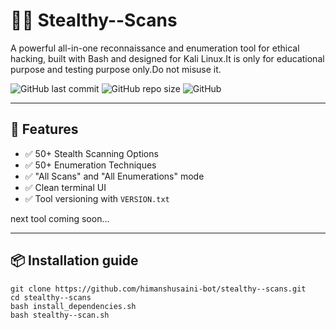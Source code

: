 # 🕵️‍♂️ Stealthy--Scans

A powerful all-in-one reconnaissance and enumeration tool for ethical hacking, built with Bash and designed for Kali Linux.It is only for educational purpose and testing purpose only.Do not misuse it.

![GitHub last commit](https://img.shields.io/github/last-commit/himanshusaini-bot/stealthy--scans)
![GitHub repo size](https://img.shields.io/github/repo-size/himanshusaini-bot/stealthy--scans)
![GitHub](https://img.shields.io/github/license/himanshusaini-bot/stealthy--scans)

---

## 🔧 Features

- ✅ 50+ Stealth Scanning Options
- ✅ 50+ Enumeration Techniques
- ✅ "All Scans" and "All Enumerations" mode
- ✅ Clean terminal UI
- ✅ Tool versioning with `VERSION.txt`

next tool coming soon...

---

## 📦 Installation guide

```
git clone https://github.com/himanshusaini-bot/stealthy--scans.git
cd stealthy--scans
bash install_dependencies.sh
bash stealthy--scan.sh
